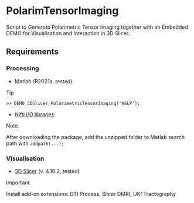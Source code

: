 # PolarimTensorImaging
Script to Generate Polarimetric Tensor Imaging together with an Embedded DEMO for Visualisation and Interaction in 3D Slicer.

## Requirements

### Processing

* Matlab (R2021a, tested)
> [!TIP]
> `>> DEMO_3DSlicer_PolarimetricTensorImaging('HELP');`


* [Nifti I/O libraries](https://www.mathworks.com/matlabcentral/fileexchange/8797-tools-for-nifti-and-analyze-image)

> [!NOTE]
> After downloading the package, add the unzipped folder to Matlab search path with `addpath(...);`

### Visualisation

* [3D Slicer](https://www.slicer.org/) (v. 4.10.2, tested)

> [!IMPORTANT]
> Install add-on extensions: DTI Process, Slicer DMRI, UKFTractography
